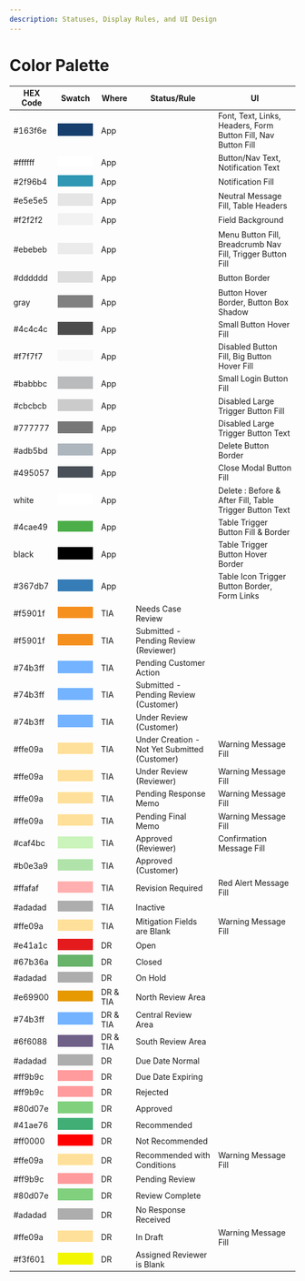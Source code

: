 ```yaml
---
description: Statuses, Display Rules, and UI Design
---
```


# Color Palette

| HEX Code | Swatch                                                                      | Where    | Status/Rule                                   | UI                                                            |
| -------- | --------------------------------------------------------------------------- | -------- | --------------------------------------------- | ------------------------------------------------------------- |
| #163f6e  |  <img src="../../.gitbook/assets/image (250).png" alt="" data-size="line">  | App      |                                               | Font, Text, Links, Headers, Form Button Fill, Nav Button Fill |
| #ffffff  | <img src="../../.gitbook/assets/image (274).png" alt="" data-size="line">   | App      |                                               | Button/Nav Text, Notification Text                            |
| #2f96b4  | <img src="../../.gitbook/assets/image (253).png" alt="" data-size="line">   | App      |                                               | Notification Fill                                             |
| #e5e5e5  | <img src="../../.gitbook/assets/image (256).png" alt="" data-size="line">   | App      |                                               | Neutral Message Fill, Table Headers                           |
| #f2f2f2  | <img src="../../.gitbook/assets/image (251).png" alt="" data-size="line">   | App      |                                               | Field Background                                              |
| #ebebeb  | <img src="../../.gitbook/assets/image (275).png" alt="" data-size="line">   | App      |                                               | Menu Button Fill, Breadcrumb Nav Fill, Trigger Button Fill    |
| #dddddd  | <img src="../../.gitbook/assets/image (207).png" alt="" data-size="line">   | App      |                                               | Button Border                                                 |
| gray     | <img src="../../.gitbook/assets/image (262).png" alt="" data-size="line">   | App      |                                               | Button Hover Border, Button Box Shadow                        |
| #4c4c4c  | <img src="../../.gitbook/assets/image (252).png" alt="" data-size="line">   | App      |                                               | Small Button Hover Fill                                       |
| #f7f7f7  | <img src="../../.gitbook/assets/image (217).png" alt="" data-size="line">   | App      |                                               | Disabled Button Fill, Big Button Hover Fill                   |
| #babbbc  | <img src="../../.gitbook/assets/image (232).png" alt="" data-size="line">   | App      |                                               | Small Login Button Fill                                       |
| #cbcbcb  | <img src="../../.gitbook/assets/image (240).png" alt="" data-size="line">   | App      |                                               | Disabled Large Trigger Button Fill                            |
| #777777  | <img src="../../.gitbook/assets/image (235).png" alt="" data-size="line">   | App      |                                               | Disabled Large Trigger Button Text                            |
| #adb5bd  | <img src="../../.gitbook/assets/image (265).png" alt="" data-size="line">   | App      |                                               | Delete Button Border                                          |
| #495057  | <img src="../../.gitbook/assets/image (273).png" alt="" data-size="line">   | App      |                                               | Close Modal Button Fill                                       |
| white    | <img src="../../.gitbook/assets/image (214).png" alt="" data-size="line">   | App      |                                               | Delete : Before & After Fill, Table Trigger Button Text       |
| #4cae49  | <img src="../../.gitbook/assets/image (247).png" alt="" data-size="line">   | App      |                                               | Table Trigger Button Fill & Border                            |
| black    | <img src="../../.gitbook/assets/image (242).png" alt="" data-size="line">   | App      |                                               | Table Trigger Button Hover Border                             |
| #367db7  | <img src="../../.gitbook/assets/image (269).png" alt="" data-size="line">   | App      |                                               | Table Icon Trigger Button Border, Form Links                  |
| #f5901f  | <img src="../../.gitbook/assets/image (267).png" alt="" data-size="line">   | TIA      | Needs Case Review                             |                                                               |
| #f5901f  | <img src="../../.gitbook/assets/image (267).png" alt="" data-size="line">   | TIA      | Submitted - Pending Review (Reviewer)         |                                                               |
| #74b3ff  | <img src="../../.gitbook/assets/image (226).png" alt="" data-size="line">   | TIA      | Pending Customer Action                       |                                                               |
| #74b3ff  | <img src="../../.gitbook/assets/image (226).png" alt="" data-size="line">   | TIA      | Submitted - Pending Review (Customer)         |                                                               |
| #74b3ff  | <img src="../../.gitbook/assets/image (226).png" alt="" data-size="line">   | TIA      | Under Review (Customer)                       |                                                               |
| #ffe09a  | <img src="../../.gitbook/assets/image (254).png" alt="" data-size="line">   | TIA      | Under Creation - Not Yet Submitted (Customer) | Warning Message Fill                                          |
| #ffe09a  | <img src="../../.gitbook/assets/image (254).png" alt="" data-size="line">   | TIA      | Under Review (Reviewer)                       | Warning Message Fill                                          |
| #ffe09a  | <img src="../../.gitbook/assets/image (254).png" alt="" data-size="line">   | TIA      | Pending Response Memo                         | Warning Message Fill                                          |
| #ffe09a  | <img src="../../.gitbook/assets/image (254).png" alt="" data-size="line">   | TIA      | Pending Final Memo                            | Warning Message Fill                                          |
| #caf4bc  | <img src="../../.gitbook/assets/image (249).png" alt="" data-size="line">   | TIA      | Approved (Reviewer)                           | Confirmation Message Fill                                     |
| #b0e3a9  | <img src="../../.gitbook/assets/image (270).png" alt="" data-size="line">   | TIA      | Approved (Customer)                           |                                                               |
| #ffafaf  | <img src="../../.gitbook/assets/image (238).png" alt="" data-size="line">   | TIA      | Revision Required                             | Red Alert Message Fill                                        |
| #adadad  | <img src="../../.gitbook/assets/image (229).png" alt="" data-size="line">   | TIA      | Inactive                                      |                                                               |
| #ffe09a  | <img src="../../.gitbook/assets/image (254).png" alt="" data-size="line">   | TIA      | Mitigation Fields are Blank                   | Warning Message Fill                                          |
| #e41a1c  | <img src="../../.gitbook/assets/image (228).png" alt="" data-size="line">   | DR       | Open                                          |                                                               |
| #67b36a  | <img src="../../.gitbook/assets/image (216).png" alt="" data-size="line">   | DR       | Closed                                        |                                                               |
| #adadad  | <img src="../../.gitbook/assets/image (229).png" alt="" data-size="line">   | DR       | On Hold                                       |                                                               |
| #e69900  | <img src="../../.gitbook/assets/image (220).png" alt="" data-size="line">   | DR & TIA | North Review Area                             |                                                               |
| #74b3ff  | <img src="../../.gitbook/assets/image (226).png" alt="" data-size="line">   | DR & TIA | Central Review Area                           |                                                               |
| #6f6088  | <img src="../../.gitbook/assets/image (210).png" alt="" data-size="line">   | DR & TIA | South Review Area                             |                                                               |
| #adadad  | <img src="../../.gitbook/assets/image (229).png" alt="" data-size="line">   | DR       | Due Date Normal                               |                                                               |
| #ff9b9c  | <img src="../../.gitbook/assets/image (222).png" alt="" data-size="line">   | DR       | Due Date Expiring                             |                                                               |
| #ff9b9c  | <img src="../../.gitbook/assets/image (222).png" alt="" data-size="line">   | DR       | Rejected                                      |                                                               |
| #80d07e  | <img src="../../.gitbook/assets/image (266).png" alt="" data-size="line">   | DR       | Approved                                      |                                                               |
| #41ae76  | <img src="../../.gitbook/assets/image (211).png" alt="" data-size="line">   | DR       | Recommended                                   |                                                               |
| #ff0000  | <img src="../../.gitbook/assets/image (268).png" alt="" data-size="line">   | DR       | Not Recommended                               |                                                               |
| #ffe09a  | <img src="../../.gitbook/assets/image (254).png" alt="" data-size="line">   | DR       | Recommended with Conditions                   | Warning Message Fill                                          |
| #ff9b9c  | <img src="../../.gitbook/assets/image (222).png" alt="" data-size="line">   | DR       | Pending Review                                |                                                               |
| #80d07e  | <img src="../../.gitbook/assets/image (266).png" alt="" data-size="line">   | DR       | Review Complete                               |                                                               |
| #adadad  | <img src="../../.gitbook/assets/image (229).png" alt="" data-size="line">   | DR       | No Response Received                          |                                                               |
| #ffe09a  | <img src="../../.gitbook/assets/image (254).png" alt="" data-size="line">   | DR       | In Draft                                      | Warning Message Fill                                          |
| #f3f601  | <img src="../../.gitbook/assets/image (255).png" alt="" data-size="line">   | DR       | Assigned Reviewer is Blank                    |                                                               |
